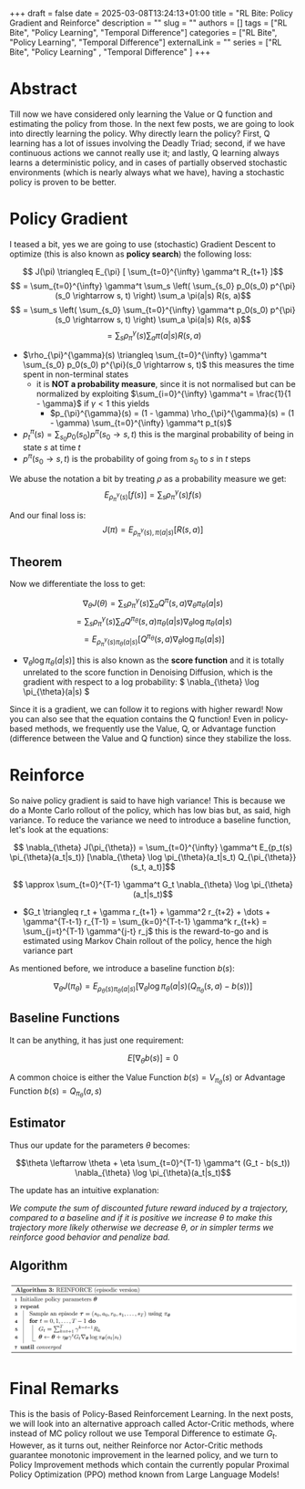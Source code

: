 +++ 
draft = false
date = 2025-03-08T13:24:13+01:00
title = "RL Bite: Policy Gradient and Reinforce"
description = ""
slug = ""
authors = []
tags = ["RL Bite", "Policy Learning", "Temporal Difference"]
categories = ["RL Bite", "Policy Learning", "Temporal Difference"]
externalLink = ""
series = ["RL Bite", "Policy Learning" ,  "Temporal Difference" ]
+++


# Abstract
Till now we have considered only learning the Value or Q function and estimating the policy from those. In the next few posts, we are going to look into directly learning the policy. Why directly learn the policy? First, Q learning has a lot of issues involving the Deadly Triad; second, if we have continuous actions we cannot really use it; and lastly, Q learning always learns a deterministic policy, and in cases of partially observed stochastic environments (which is nearly always what we have), having a stochastic policy is proven to be better.

# Policy Gradient
I teased a bit, yes we are going to use (stochastic) Gradient Descent to optimize (this is also known as **policy search**) the following loss:

$$ J(\pi) \triangleq E_{\pi} [ \sum_{t=0}^{\infty} \gamma^t R_{t+1} ]$$
$$ = \sum_{t=0}^{\infty} \gamma^t \sum_s \left( \sum_{s_0} p_0(s_0) p^{\pi}(s_0 \rightarrow s, t) \right) \sum_a \pi(a|s) R(s, a)$$
$$ = \sum_s \left( \sum_{s_0} \sum_{t=0}^{\infty} \gamma^t p_0(s_0) p^{\pi}(s_0 \rightarrow s, t) \right) \sum_a \pi(a|s) R(s, a)$$
$$ = \sum_s \rho^{\gamma}_{\pi}(s) \sum_a \pi(a|s) R(s, a)$$

- $\rho_{\pi}^{\gamma}(s) \triangleq \sum_{t=0}^{\infty} \gamma^t \sum_{s_0} p_0(s_0) p^{\pi}(s_0 \rightarrow s, t)$ this measures the time spent in non-terminal states
    - it is **NOT a probability measure**, since it is not normalised but can be normalized by exploiting $\sum_{i=0}^{\infty} \gamma^t = \frac{1}{1 - \gamma}$ if $\gamma < 1$ this yields
        - $p_{\pi}^{\gamma}(s) = (1 - \gamma) \rho_{\pi}^{\gamma}(s) = (1 - \gamma) \sum_{t=0}^{\infty} \gamma^t p_t(s)$
- $p_t^{\pi}(s) =  \sum_{s_0} p_0(s_0) p^{\pi}(s_0 \rightarrow s, t)$ this is the marginal probability of being in state $s$ at time $t$
- $p^{\pi}(s_0 \rightarrow s, t)$ is the probability of going from $s_0$ to $s$ in $t$ steps

We abuse the notation a bit by treating $\rho$ as a probability measure we get: 
$$ E_{\rho_{\pi}^{\gamma}(s)}[f(s)] = \sum_{s} \rho_{\pi}^{\gamma}(s) f(s)$$

And our final loss is:
$$ J(\pi) = E_{\rho_{\pi}^{\gamma}(s), \pi(a|s)}[R(s, a)]$$

## Theorem
Now we differentiate the loss to get:

$$ \nabla_{\theta} J(\theta) = \sum_{s} \rho_{\pi}^{\gamma}(s) \sum_{a} Q^{\pi}(s, a) \nabla_{\theta} \pi_{\theta}(a|s)$$
$$ = \sum_{s} \rho_{\pi}^{\gamma}(s) \sum_{a} Q^{\pi_{\theta}}(s, a) \pi_{\theta}(a|s) \nabla_{\theta} \log \pi_{\theta}(a|s)$$
$$ = E_{\rho_{\pi}^{\gamma}(s) \pi_{\theta}(a|s)}[Q^{\pi_{\theta}}(s, a) \nabla_{\theta} \log \pi_{\theta}(a|s)]$$

- $\nabla_{\theta} \log \pi_{\theta}(a|s)]$ this is also known as the **score function** and it is totally unrelated to the score function in Denoising Diffusion, which is the gradient with respect to a log probability: $ \nabla_{\theta} \log \pi_{\theta}(a|s) $

Since it is a gradient, we can follow it to regions with higher reward! Now you can also see that the equation contains the Q function! Even in policy-based methods, we frequently use the Value, Q, or Advantage function (difference between the Value and Q function) since they stabilize the loss.

# Reinforce
So naive policy gradient is said to have high variance! This is because we do a Monte Carlo rollout of the policy, which has low bias but, as said, high variance. To reduce the variance we need to introduce a baseline function, let's look at the equations:

$$ \nabla_{\theta} J(\pi_{\theta}) = \sum_{t=0}^{\infty} \gamma^t E_{p_t(s) \pi_{\theta}(a_t|s_t)} [\nabla_{\theta} \log \pi_{\theta}(a_t|s_t) Q_{\pi_{\theta}}(s_t, a_t)]$$

$$ \approx \sum_{t=0}^{T-1} \gamma^t G_t \nabla_{\theta} \log \pi_{\theta}(a_t|s_t)$$

- $G_t \triangleq r_t + \gamma r_{t+1} + \gamma^2 r_{t+2} + \dots + \gamma^{T-t-1} r_{T-1} = \sum_{k=0}^{T-t-1} \gamma^k r_{t+k} = \sum_{j=t}^{T-1} \gamma^{j-t} r_j$ this is the reward-to-go and is estimated using Markov Chain rollout of the policy, hence the high variance part

As mentioned before, we introduce a baseline function $b(s)$:

$$\nabla_{\theta} J(\pi_{\theta}) = E_{\rho_{\theta}(s) \pi_{\theta}(a|s)} [\nabla_{\theta} \log \pi_{\theta}(a|s) (Q_{\pi_{\theta}}(s, a) - b(s))] $$

## Baseline Functions
It can be anything, it has just one requirement:

$$ E[\nabla_{\theta}b(s)] = 0$$

A common choice is either the Value Function $b(s) = V_{\pi_{\theta}}(s)$ or Advantage Function $b(s) = Q_{\pi_{\theta}}(a, s)$ 

## Estimator

Thus our update for the parameters $\theta$ becomes:

$$\theta \leftarrow \theta + \eta \sum_{t=0}^{T-1} \gamma^t (G_t - b(s_t)) \nabla_{\theta} \log \pi_{\theta}(a_t|s_t)$$

The update has an intuitive explanation:

*We compute the sum of discounted future reward induced by a trajectory, compared to a baseline and if it is positive we increase $\theta$ to make this trajectory more likely otherwise we decrease $\theta$, or in simpler terms we reinforce good behavior and penalize bad.*

## Algorithm
![](/images/reinforce_algo.png)

# Final Remarks
This is the basis of Policy-Based Reinforcement Learning. In the next posts, we will look into an alternative approach called Actor-Critic methods, where instead of MC policy rollout we use Temporal Difference to estimate $G_t$. However, as it turns out, neither Reinforce nor Actor-Critic methods guarantee monotonic improvement in the learned policy, and we turn to Policy Improvement methods which contain the currently popular Proximal Policy Optimization (PPO) method known from Large Language Models!
